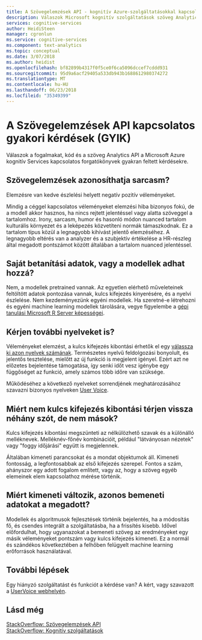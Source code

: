 ```yaml
---
title: A Szövegelemzések API - kognitív Azure-szolgáltatásokkal kapcsolatos gyakori kérdések |} Microsoft Docs
description: Válaszok Microsoft kognitív szolgáltatások szöveg Analytics API kapcsolatos gyakori kérdéseket az Azure-on.
services: cognitive-services
author: HeidiSteen
manager: cgronlun
ms.service: cognitive-services
ms.component: text-analytics
ms.topic: conceptual
ms.date: 3/07/2018
ms.author: heidist
ms.openlocfilehash: bf82899b4317f0f5ce0f6ca5096dccef7cddd931
ms.sourcegitcommit: 95d9a6acf29405a533db943b1688612980374272
ms.translationtype: MT
ms.contentlocale: hu-HU
ms.lasthandoff: 06/23/2018
ms.locfileid: "35349399"
---
```

# <a name="frequently-asked-questions-faq-about-the-text-analytics-api"></a>A Szövegelemzések API kapcsolatos gyakori kérdések (GYIK)

 Válaszok a fogalmakat, kód és a szöveg Analytics API a Microsoft Azure kognitív Services kapcsolatos forgatókönyvek gyakran feltett kérdésekre.

## <a name="can-text-analytics-identify-sarcasm"></a>Szövegelemzések azonosíthatja sarcasm?

Elemzésre van kedve észlelési helyett negatív pozitív véleményeket.

Mindig a céggel kapcsolatos véleményeket elemzési hiba bizonyos fokú, de a modell akkor hasznos, ha nincs rejtett jelentéssel vagy alatta szöveggel a tartalomhoz. Irony, sarcasm, humor és hasonló módon nuanced tartalom kulturális környezet és a leképezés közvetíteni normák támaszkodnak. Ez a tartalom típus közül a legnagyobb kihívást jelentő elemzéséhez. A legnagyobb eltérés van a analyzer és a szubjektív értékelése a HR-részleg által megadott pontszámot között általában a tartalom nuanced jelentéssel.

## <a name="can-i-add-my-own-training-data-or-models"></a>Saját betanítási adatok, vagy a modellek adhat hozzá?

Nem, a modellek pretrained vannak. Az egyetlen elérhető műveleteinek feltöltött adatok pontozása vannak, kulcs kifejezés kinyerésére, és a nyelvi észlelése. Nem kezdeményezünk egyéni modellek. Ha szeretné-e létrehozni és egyéni machine learning modellek tárolására, vegye figyelembe a [gépi tanulási Microsoft R Server képességei](https://docs.microsoft.com/r-server/r/concept-what-is-the-microsoftml-package).

## <a name="can-i-request-additional-languages"></a>Kérjen további nyelveket is?

Véleményeket elemzést, a kulcs kifejezés kibontási érhetők el egy [válassza ki azon nyelvek számának](text-analytics-supported-languages.md). Természetes nyelvű feldolgozási bonyolult, és jelentős tesztelése, mielőtt az új funkció is megjelent igényel. Ezért azt ne előzetes bejelentése támogatása, így senki időt vesz igénybe egy függőséget az funkció, amely számos több időre van szüksége. 

Működéséhez a következő nyelveket sorrendjének meghatározásához szavazni bizonyos nyelveken [User Voice](https://cognitive.uservoice.com/forums/555922-text-analytics). 

## <a name="why-does-key-phrase-extraction-return-some-words-but-not-others"></a>Miért nem kulcs kifejezés kibontási térjen vissza néhány szót, de nem mások?

Kulcs kifejezés kibontási megszünteti az nélkülözhető szavak és a különálló melléknevek. Melléknév-főnév kombinációit, például "látványosan nézetek" vagy "foggy időjárási" együtt is megjelennek.

Általában kimeneti parancsokat és a mondat objektumok áll. Kimeneti fontosság, a legfontosabbak az első kifejezés szerepel. Fontos a szám, ahányszor egy adott fogalom említett, vagy az, hogy a szöveg egyéb elemeinek elem kapcsolathoz mérése történik.

## <a name="why-does-output-vary-given-identical-inputs"></a>Miért kimeneti változik, azonos bemeneti adatokat a megadott?

Modellek és algoritmusok fejlesztések történik bejelentés, ha a módosítás fő, és csendes integrált a szolgáltatásba, ha a frissítés kisebb. Idővel előfordulhat, hogy ugyanazokat a bemeneti szöveg az eredményeket egy másik véleményeket pontszám vagy kulcs kifejezés kimeneti. Ez a normál és szándékos következtében a felhőben felügyelt machine learning erőforrások használatával.

## <a name="next-steps"></a>További lépések

Egy hiányzó szolgáltatást és funkciót a kérdése van? A kért, vagy szavazott a [UserVoice webhelyén](https://cognitive.uservoice.com/forums/555922-text-analytics).

## <a name="see-also"></a>Lásd még

 [StackOverflow: Szövegelemzések API](https://stackoverflow.com/questions/tagged/text-analytics-api)   
 [StackOverflow: Kognitív szolgáltatások](http://stackoverflow.com/questions/tagged/microsoft-cognitive)
